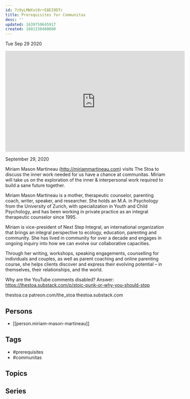 ```yaml
---
id: 7z9yLMWXxt0rrE8EI9DTc
title: Prerequisites for Communitas
desc: ''
updated: 1639759645917
created: 1601330400000
---
```





Tue Sep 29 2020

<iframe width="560" height="315" src="https://www.youtube.com/embed/PX3u_iBSF1Q" title="Prerequisites for Communitas w/ Miriam Mason Martineau" frameborder="0" allow="accelerometer; autoplay; clipboard-write; encrypted-media; gyroscope; picture-in-picture" allowfullscreen ></iframe>

September 29, 2020

Miriam Mason Martineau (http://miriammartineau.com) visits The Stoa to discuss the inner work needed for us have a chance at communitas. Miriam will take us on the exploration of the inner & interpersonal work required to build a sane future together.

Miriam Mason Martineau is a mother, therapeutic counselor, parenting coach, writer, speaker, and researcher. She holds an M.A. in Psychology from the University of Zurich, with specialization in Youth and Child Psychology, and has been working in private practice as an integral therapeutic counselor since 1995.

Miriam is vice-president of Next Step Integral, an international organization that brings an integral perspective to ecology, education, parenting and community. She has lived in community for over a decade and engages in ongoing inquiry into how we can evolve our collaborative capacities.

Through her writing, workshops, speaking engagements, counselling for individuals and couples, as well as parent coaching and online parenting course, she helps clients discover and express their evolving potential – in themselves, their relationships, and the world.

Why are the YouTube comments disabled? Answer: https://thestoa.substack.com/p/stoic-punk-or-why-you-should-stop

thestoa.ca
patreon.com/the_stoa
thestoa.substack.com

## Persons

- [[person.miriam-mason-martineau]]

## Tags

- #prerequisites
- #communitas

## Topics



## Series



